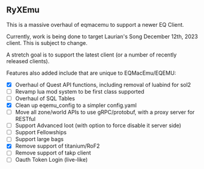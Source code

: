 ## RyXEmu

This is a massive overhaul of eqmacemu to support a newer EQ Client. 

Currently, work is being done to target Laurian's Song December 12th, 2023 client. This is subject to change.

A stretch goal is to support the latest client (or a number of recently released clients).

Features also added include that are unique to EQMacEmu/EQEMU:

- [x] Overhaul of Quest API functions, including removal of luabind for sol2
- [ ] Revamp lua mod system to be first class supported
- [ ] Overhaul of SQL Tables
- [x] Clean up eqemu_config to a simpler config.yaml
- [ ] Move all zone/world APIs to use gRPC/protobuf, with a proxy server for RESTful
- [ ] Support Advanced loot (with option to force disable it server side)
- [ ] Support Fellowships
- [ ] Support large bags
- [x] Remove support of titanium/RoF2
- [ ] Remove support of takp client
- [ ] Oauth Token Login (live-like)
